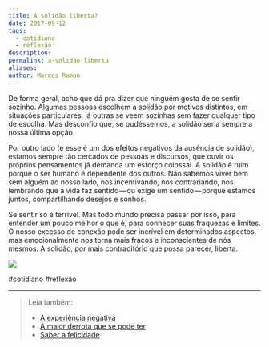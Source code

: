 ```yaml
---
title: A solidão liberta?
date: 2017-09-12
tags:
  - cotidiano
  - reflexão
description: 
permalink: a-solidao-liberta
aliases: 
author: Marcos Ramon
---
```

De forma geral, acho que dá pra dizer que ninguém gosta de se sentir sozinho. Algumas pessoas escolhem a solidão por motivos distintos, em situações particulares; já outras se veem sozinhas sem fazer qualquer tipo de escolha. Mas desconfio que, se pudéssemos, a solidão seria sempre a nossa última opção.

Por outro lado (e esse é um dos efeitos negativos da ausência de solidão), estamos sempre tão cercados de pessoas e discursos, que ouvir os próprios pensamentos já demanda um esforço colossal. A solidão é ruim porque o ser humano é dependente dos outros. Não sabemos viver bem sem alguém ao nosso lado, nos incentivando, nos contrariando, nos lembrando que a vida faz sentido — ou exige um sentido — porque estamos juntos, compartilhando desejos e sonhos.

Se sentir só é terrível. Mas todo mundo precisa passar por isso, para entender um pouco melhor o que é, para conhecer suas fraquezas e limites. O nosso excesso de conexão pode ser incrível em determinados aspectos, mas emocionalmente nos torna mais fracos e inconscientes de nós mesmos. A solidão, por mais contraditório que possa parecer, liberta.

![](https://cdn-images-1.medium.com/max/1000/1*yiihhvHnbyflXFTaiJ5_yw.png)


#cotidiano #reflexão

---


> Leia também:
> - <a href="/a-experiencia-negativa">A experiência negativa</a>
> - <a href="/a-maior-derrota-que-se-pode-ter">A maior derrota que se pode ter</a>
> - <a href="/saber-a-felicidade">Saber a felicidade</a>
